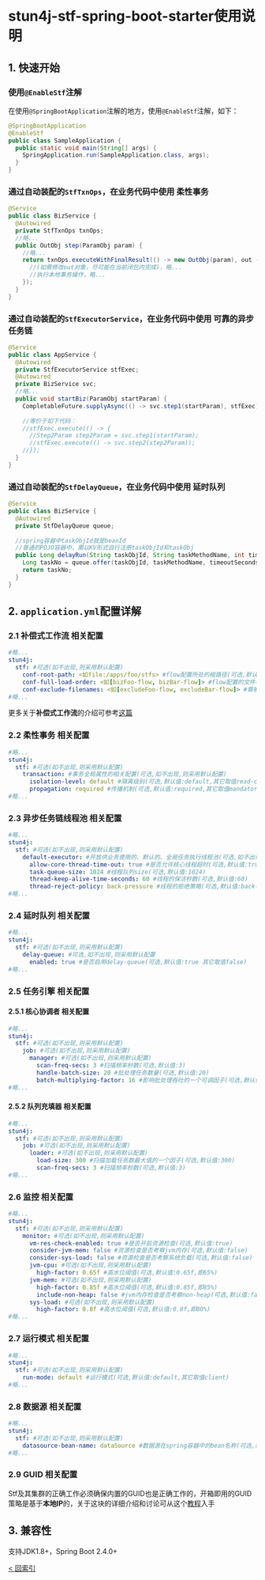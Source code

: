 # stun4j-stf-spring-boot-starter使用说明
## 1. 快速开始
### 使用`@EnableStf`注解
在使用`@SpringBootApplication`注解的地方，使用`@EnableStf`注解，如下：
```java
@SpringBootApplication
@EnableStf
public class SampleApplication {
  public static void main(String[] args) {
    SpringApplication.run(SampleApplication.class, args);
  }
}
```
### 通过**自动装配**的`StfTxnOps`，在业务代码中使用 **柔性事务**
```java
@Service
public class BizService {
  @Autowired
  private StfTxnOps txnOps;
  //略...
  public OutObj step(ParamObj param) {
    //略...
    return txnOps.executeWithFinalResult(() -> new OutObj(param), out -> st -> {
      //(如需修改out对象，尽可能在当前闭包内完成)，略...
      //执行本地事务操作，略...
    });
  }
}
```
### 通过**自动装配**的`StfExecutorService`，在业务代码中使用 **可靠的异步任务链**
```java
@Service
public class AppService {
  @Autowired
  private StfExecutorService stfExec;
  @Autowired
  private BizService svc;
  //略...
  public void startBiz(ParamObj startParam) {
    CompletableFuture.supplyAsync(() -> svc.step1(startParam), stfExec).thenApplyAsync(svc::step2, stfExec);
    
    //等价于如下代码：
    //stfExec.execute(() -> {
      //Step2Param step2Param = svc.step1(startParam);
      //stfExec.execute(() -> svc.step2(step2Param));
    //});    
  }
}
```
### 通过**自动装配**的`StfDelayQueue`，在业务代码中使用 **延时队列**
```java
@Service
public class BizService {
  @Autowired
  private StfDelayQueue queue;
  
  //spring容器中taskObjId就是beanId
  //普通的POJO容器中，需以KV形式自行注册taskObjId和taskObj
  public Long delayRun(String taskObjId, String taskMethodName, int timeoutSeconds, int delaySeconds, Object... taskParams) {
    Long taskNo = queue.offer(taskObjId, taskMethodName, timeoutSeconds, delaySeconds, taskParams);
    return taskNo;
  }
}
```
## 2. `application.yml`配置详解
### 2.1 **补偿式工作流** 相关配置
```yml
#略...
stun4j:
  stf: #可选(如不出现,则采用默认配置)
    conf-root-path: <如file:/apps/foo/stfs> #flow配置所处的根路径(可选,默认值: classpath:stfs)
    conf-full-load-order: <如[bizFoo-flow, bizBar-flow]> #flow配置的文件名和 左右或前后 顺序(可选,但一般都需要明确指定,除非你不关心配置间的父子关系,比如,对于具有相同oid的config-block,右侧/后面 文件会覆盖 左侧/前面 文件的定义)
    conf-exclude-filenames: <如[excludeFoo-flow, excludeBar-flow]> #需被排除、不会被加载的flow配置文件名(可选,如不指定,表示均需加载)
#略...
```
更多关于**补偿式工作流**的介绍可参考[这篇](../stun4j-stf-core#%E8%A1%A5%E5%81%BF%E5%BC%8F%E5%B7%A5%E4%BD%9C%E6%B5%81%E4%BD%BF%E7%94%A8%E8%AF%B4%E6%98%8E)
### 2.2 **柔性事务** 相关配置
```yml
#略...
stun4j:
  stf: #可选(如不出现,则采用默认配置)
    transaction: #事务全局属性的相关配置(可选,如不出现,则采用默认配置)
      isolation-level: default #隔离级别(可选,默认值:default,其它取值read-committed,repeatable-read)
      propagation: required #传播机制(可选,默认值:required,其它取值mandatory,nested,never,not-supported,requires-new,supports)
#略...
```
### 2.3 **异步任务链线程池** 相关配置
```yml
#略...
stun4j:
  stf: #可选(如不出现,则采用默认配置)
    default-executor: #开放供业务使用的、默认的、全局任务执行线程池(可选,如不出现,则采用默认配置)
      allow-core-thread-time-out: true #是否允许核心线程超时(可选,默认值:true 其它取值false)
      task-queue-size: 1024 #线程队列size(可选,默认值:1024)
      thread-keep-alive-time-seconds: 60 #线程的保活秒数(可选,默认值:60)
      thread-reject-policy: back-pressure #线程的拒绝策略(可选,默认值:back-pressure,其它取值drop-with-ex-throw,silent-drop,silent-drop-oldest)
#略...
```
### 2.4 **延时队列** 相关配置
```yml
#略...
stun4j:
  stf: #可选(如不出现,则采用默认配置)
    delay-queue: #可选,如不出现,则采用默认配置
      enabled: true #是否启用delay-queue(可选,默认值:true 其它取值false)
#略...
```
### 2.5 **任务引擎** 相关配置
#### 2.5.1 **核心协调者** 相关配置
```yml
#略...
stun4j:
  stf: #可选(如不出现,则采用默认配置)
    job: #可选(如不出现,则采用默认配置)
      manager: #可选(如不出现,则采用默认配置)
        scan-freq-secs: 3 #扫描频率秒数(可选,默认值:3)
        handle-batch-size: 20 #批处理任务数量(可选,默认值:20)
        batch-multiplying-factor: 16 #影响批处理吞吐的一个可调因子(可选,默认值:16)
#略...
```
#### 2.5.2 **队列充填器** 相关配置
```yml
#略...
stun4j:
  stf: #可选(如不出现,则采用默认配置)
    job: #可选(如不出现,则采用默认配置)
      loader: #可选(如不出现,则采用默认配置)
        load-size: 300 #扫描加载任务数最大值的一个因子(可选,默认值:300)
        scan-freq-secs: 3 #扫描频率秒数(可选,默认值:3)
#略...
```
### 2.6 **监控** 相关配置
```yml
#略...
stun4j:
  stf: #可选(如不出现,则采用默认配置)
    monitor: #可选(如不出现,则采用默认配置)
      vm-res-check-enabled: true #是否开启资源检查(可选,默认值:true)
      consider-jvm-mem: false #资源检查是否考察jvm内存(可选,默认值:false)
      consider-sys-load: false #资源检查是否考察系统负载(可选,默认值:false)
      jvm-cpu: #可选(如不出现,则采用默认配置)
        high-factor: 0.65f #高水位阈值(可选,默认值:0.65f,即65%)
      jvm-mem: #可选(如不出现,则采用默认配置)
        high-factor: 0.85f #高水位阈值(可选,默认值:0.85f,即85%)
        include-non-heap: false #jvm内存检查是否考察non-heap(可选,默认值:false)
      sys-load: #可选(如不出现,则采用默认配置)
        high-factor: 0.8f #高水位阈值(可选,默认值:0.8f,即80%)
#略...
```
### 2.7 **运行模式** 相关配置
```yml
#略...
stun4j:
  stf: #可选(如不出现,则采用默认配置)
    run-mode: default #运行模式(可选,默认值:default,其它取值client)
#略...
```
### 2.8 **数据源** 相关配置
```yml
#略...
stun4j:
  stf: #可选(如不出现,则采用默认配置)
    datasource-bean-name: dataSource #数据源在spring容器中的bean名称(可选,默认值:dataSource)
#略...
```
### 2.9 **GUID** 相关配置
Stf及其集群的正确工作必须确保内置的GUID也是正确工作的，开箱即用的GUID策略是基于**本地IP**的，关于这块的详细介绍和讨论可从这个[教程](../../../../stun4j-guid/blob/master/stun4j-guid-spring-boot-starter/README.md#2-applicationyml%E9%85%8D%E7%BD%AE%E8%AF%A6%E8%A7%A3)入手

## 3. 兼容性
支持JDK1.8+，Spring Boot 2.4.0+

[< 回索引](../README.md)